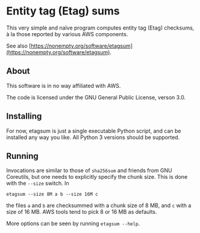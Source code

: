 # Entity tag (Etag) sums

This very simple and naïve program computes entity tag (Etag)
checksums, à la those reported by various AWS components.

See also
[https://nonempty.org/software/etagsum](https://nonempty.org/software/etagsum).

## About

This software is in no way affiliated with AWS.

The code is licensed under the GNU General Public License, verson 3.0.

## Installing

For now, etagsum is just a single executable Python script, and can be
installed any way you like. All Python 3 versions should be supported.

## Running

Invocations are similar to those of `sha256sum` and friends from GNU
Coreutils, but one needs to explicitly specify the chunk size. This is
done with the `--size` switch. In
```
etagsum --size 8M a b --size 16M c
```
the files `a` and `b` are checksummed with a chunk size of 8 MB, and
`c` with a size of 16 MB. AWS tools tend to pick 8 or 16 MB as defaults.

More options can be seen by running `etagsum --help`.

